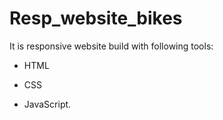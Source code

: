 # Resp_website_bikes

It is responsive website build with following tools:

- HTML

- CSS

- JavaScript.
